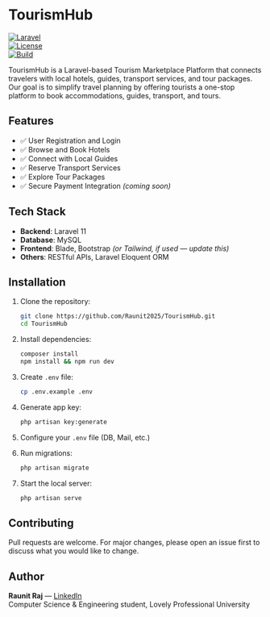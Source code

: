 # TourismHub

[![Laravel](https://img.shields.io/badge/Laravel-11.x-red.svg)](https://laravel.com)  
[![License](https://img.shields.io/badge/license-MIT-blue.svg)](LICENSE)  
[![Build](https://img.shields.io/badge/build-passing-brightgreen.svg)](#)

TourismHub is a Laravel-based Tourism Marketplace Platform that connects travelers with local hotels, guides, transport services, and tour packages. Our goal is to simplify travel planning by offering tourists a one-stop platform to book accommodations, guides, transport, and tours.

## Features

- ✅ User Registration and Login
- ✅ Browse and Book Hotels
- ✅ Connect with Local Guides
- ✅ Reserve Transport Services
- ✅ Explore Tour Packages
- ✅ Secure Payment Integration *(coming soon)*

## Tech Stack

- **Backend**: Laravel 11
- **Database**: MySQL
- **Frontend**: Blade, Bootstrap *(or Tailwind, if used — update this)*
- **Others**: RESTful APIs, Laravel Eloquent ORM

## Installation

1. Clone the repository:

    ```bash
    git clone https://github.com/Raunit2025/TourismHub.git
    cd TourismHub
    ```

2. Install dependencies:

    ```bash
    composer install
    npm install && npm run dev
    ```

3. Create `.env` file:

    ```bash
    cp .env.example .env
    ```

4. Generate app key:

    ```bash
    php artisan key:generate
    ```

5. Configure your `.env` file (DB, Mail, etc.)

6. Run migrations:

    ```bash
    php artisan migrate
    ```

7. Start the local server:

    ```bash
    php artisan serve
    ```

## Contributing

Pull requests are welcome. For major changes, please open an issue first to discuss what you would like to change.

## Author

**Raunit Raj** — [LinkedIn](https://www.linkedin.com/in/raunitraj/)  
Computer Science & Engineering student, Lovely Professional University
